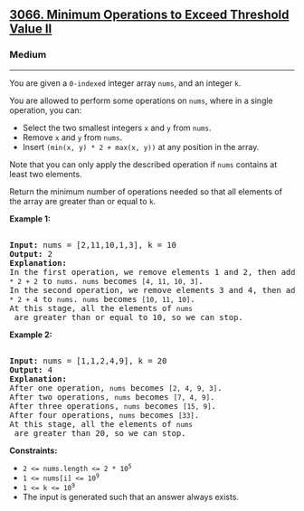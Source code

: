 ### <h2><a href="https://leetcode.com/problems/minimum-operations-to-exceed-threshold-value-ii/">3066. Minimum Operations to Exceed Threshold Value II</a></h2>  
<h3>Medium</h3>  
<hr>  
<div>  
<p>You are given a <code>0-indexed</code> integer array <code>nums</code>, and an integer <code>k</code>.</p>  

<p>You are allowed to perform some operations on <code>nums</code>, where in a single operation, you can:</p>  
<ul>  
<li>Select the two smallest integers <code>x</code> and <code>y</code> from <code>nums</code>.</li>  
<li>Remove <code>x</code> and <code>y</code> from <code>nums</code>.</li>  
<li>Insert <code>(min(x, y) * 2 + max(x, y))</code> at any position in the array.</li>  
</ul>  

<p>Note that you can only apply the described operation if <code>nums</code> contains at least two elements.</p>  

<p>Return the minimum number of operations needed so that all elements of the array are greater than or equal to <code>k</code>.</p>  

<p><strong>Example 1:</strong></p>  
<pre>  
<strong>Input:</strong> nums = [2,11,10,1,3], k = 10  
<strong>Output:</strong> 2  
<strong>Explanation:</strong>  
In the first operation, we remove elements 1 and 2, then add <code>1 * 2 + 2</code> to <code>nums</code>. <code>nums</code> becomes <code>[4, 11, 10, 3]</code>.  
In the second operation, we remove elements 3 and 4, then add <code>3 * 2 + 4</code> to <code>nums</code>. <code>nums</code> becomes <code>[10, 11, 10]</code>.  
At this stage, all the elements of <code>nums</code> are greater than or equal to 10, so we can stop.</pre>  

<p><strong>Example 2:</strong></p>  
<pre>  
<strong>Input:</strong> nums = [1,1,2,4,9], k = 20  
<strong>Output:</strong> 4  
<strong>Explanation:</strong>  
After one operation, <code>nums</code> becomes <code>[2, 4, 9, 3]</code>.  
After two operations, <code>nums</code> becomes <code>[7, 4, 9]</code>.  
After three operations, <code>nums</code> becomes <code>[15, 9]</code>.  
After four operations, <code>nums</code> becomes <code>[33]</code>.  
At this stage, all the elements of <code>nums</code> are greater than 20, so we can stop.</pre>  

<p><strong>Constraints:</strong></p>  
<ul>  
<li><code>2 <= nums.length <= 2 * 10<sup>5</sup></code></li>  
<li><code>1 <= nums[i] <= 10<sup>9</sup></code></li>  
<li><code>1 <= k <= 10<sup>9</sup></code></li>  
<li>The input is generated such that an answer always exists.</li>  
</ul>  
</div>  
